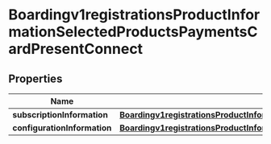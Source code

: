 
# Boardingv1registrationsProductInformationSelectedProductsPaymentsCardPresentConnect

## Properties
Name | Type | Description | Notes
------------ | ------------- | ------------- | -------------
**subscriptionInformation** | [**Boardingv1registrationsProductInformationSelectedProductsPaymentsCardPresentConnectSubscriptionInformation**](Boardingv1registrationsProductInformationSelectedProductsPaymentsCardPresentConnectSubscriptionInformation.md) |  |  [optional]
**configurationInformation** | [**Boardingv1registrationsProductInformationSelectedProductsPaymentsCardPresentConnectConfigurationInformation**](Boardingv1registrationsProductInformationSelectedProductsPaymentsCardPresentConnectConfigurationInformation.md) |  |  [optional]



